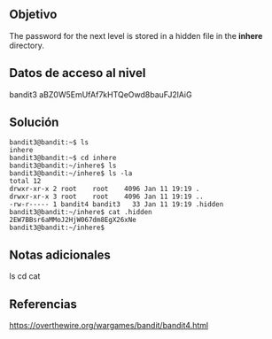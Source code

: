 ## Objetivo
The password for the next level is stored in a hidden file in the **inhere** directory.

## Datos de acceso al nivel
bandit3
aBZ0W5EmUfAf7kHTQeOwd8bauFJ2lAiG

## Solución
```
bandit3@bandit:~$ ls
inhere
bandit3@bandit:~$ cd inhere
bandit3@bandit:~/inhere$ ls
bandit3@bandit:~/inhere$ ls -la
total 12
drwxr-xr-x 2 root    root    4096 Jan 11 19:19 .
drwxr-xr-x 3 root    root    4096 Jan 11 19:19 ..
-rw-r----- 1 bandit4 bandit3   33 Jan 11 19:19 .hidden
bandit3@bandit:~/inhere$ cat .hidden
2EW7BBsr6aMMoJ2HjW067dm8EgX26xNe
bandit3@bandit:~/inhere$
```

## Notas adicionales
ls
cd
cat

## Referencias
https://overthewire.org/wargames/bandit/bandit4.html
